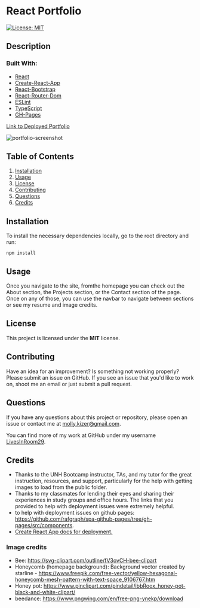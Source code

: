 # React Portfolio
[![License: MIT](https://img.shields.io/badge/License-MIT-yellow.svg)](https://opensource.org/licenses/MIT)

## Description

### Built With:
* [React](https://reactjs.org/)
* [Create-React-App](https://create-react-app.dev/)
* [React-Bootstrap](https://www.npmjs.com/package/react-bootstrap)
* [React-Router-Dom](https://www.npmjs.com/package/react-router-dom)
* [ESLint](https://eslint.org/)
* [TypeScript](https://www.typescriptlang.org/)
* [GH-Pages](https://www.npmjs.com/package/gh-pages)

[Link to Deployed Portfolio](https://livesinroom29.github.io/React_Portfolio/)

![portfolio-screenshot](https://user-images.githubusercontent.com/61219066/98762566-f0b67f00-23a5-11eb-930c-5e875d960bd4.jpg)

## Table of Contents
1. [Installation](#installation)
2. [Usage](#usage)
3. [License](#license)
4. [Contributing](#contributing)
5. [Questions](#questions)
6. [Credits](#credits)


## Installation
To install the necessary dependencies locally, go to the root directory and run:
```
npm install
```

## Usage
Once you navigate to the site, fromthe homepage you can check out the About section, the Projects section, or the Contact section of the page. Once on any of those, you can use the navbar to navigate between sections or see my resume and image credits.


## License
This project is licensed under the **MIT** license.


## Contributing
Have an idea for an improvement? Is something not working properly? Please submit an issue on GitHub. If you see an issue that you'd like to work on, shoot me an email or just submit a pull request.


## Questions
If you have any questions about this project or repository, please open an issue or contact me at [molly.kizer@gmail.com](mailto:molly.kizer@gmail.com).

You can find more of my work at GitHub under my username [LivesInRoom29](https://github.com/LivesInRoom29).


## Credits
* Thanks to the UNH Bootcamp instructor, TAs, and my tutor for the great instruction, resources, and support, particularly for the help with getting images to load from the public folder.
* Thanks to my classmates for lending their eyes and sharing their experiences in study groups and office hours. The links that you provided to help with deployment issues were extremely helpful.
* to help with deployment issues on github pages: https://github.com/rafgraph/spa-github-pages/tree/gh-pages/src/components.
* [Create React App docs for deployment.](https://create-react-app.dev/docs/deployment/#github-pages)

### Image credits
* Bee: https://svg-clipart.com/outline/fV3ovCH-bee-clipart
* Honeycomb (homepage background): Background vector created by starline - https://www.freepik.com/free-vector/yellow-hexagonal-honeycomb-mesh-pattern-with-text-space_9106767.htm
* Honey pot: https://www.pinclipart.com/pindetail/ibbRoox_honey-pot-black-and-white-clipart/
* beedance: https://www.pngwing.com/en/free-png-ynekp/download